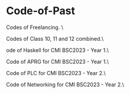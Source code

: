 # Code-of-Past
Codes of Freelancing. \

Codes of Class 10, 11 and 12 combined.\

ode of Haskell for CMI BSC2023 - Year 1.\

Code of APRG for CMI BSC2023 - Year 1.\

Code of PLC for CMI BSC2023 - Year 2.\

Code of Networking for CMI BSC2023 - Year 2.\

